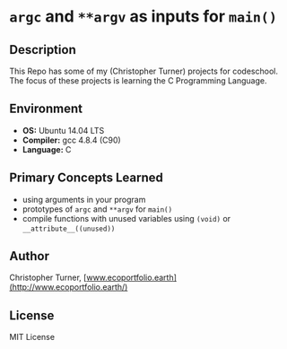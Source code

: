 # ``argc`` and ``**argv`` as inputs for ``main()``

## Description

This Repo has some of my (Christopher Turner) projects for codeschool.
The focus of these projects is learning the C Programming Language.

## Environment

* __OS:__ Ubuntu 14.04 LTS
* __Compiler:__ gcc 4.8.4 (C90)
* __Language:__ C

## Primary Concepts Learned

* using arguments in your program
* prototypes of ``argc`` and ``**argv`` for ``main()``
* compile functions with unused variables using ``(void)`` or
``__attribute__((unused))``

## Author

Christopher Turner, [www.ecoportfolio.earth](http://www.ecoportfolio.earth/)

## License

MIT License